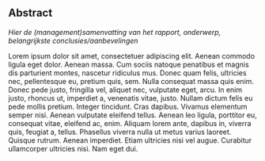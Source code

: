 ## Abstract

*Hier de (management)samenvatting van het rapport, onderwerp, belangrijkste conclusies/aanbevelingen*

Lorem ipsum dolor sit amet, consectetuer adipiscing elit. Aenean commodo ligula eget dolor. 
Aenean massa. Cum sociis natoque penatibus et magnis dis parturient montes, nascetur ridiculus mus. Donec quam felis, 
ultricies nec, pellentesque eu, pretium quis, sem. Nulla consequat massa quis enim. Donec pede justo, fringilla vel, 
aliquet nec, vulputate eget, arcu. In enim justo, rhoncus ut, imperdiet a, venenatis vitae, justo.
Nullam dictum felis eu pede mollis pretium. Integer tincidunt. Cras dapibus. Vivamus elementum semper nisi. 
Aenean vulputate eleifend tellus. Aenean leo ligula, porttitor eu, consequat vitae, eleifend ac, enim. 
Aliquam lorem ante, dapibus in, viverra quis, feugiat a, tellus. Phasellus viverra nulla ut metus varius laoreet. 
Quisque rutrum. Aenean imperdiet. Etiam ultricies nisi vel augue. 
Curabitur ullamcorper ultricies nisi. Nam eget dui.

